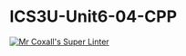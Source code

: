 # ICS3U-Unit6-04-CPP

[![Mr Coxall's Super Linter](https://github.com/marshall-demars/ICS3U-Unit6-04-CPP/workflows/Mr%20Coxall's%20Super%20Linter/badge.svg)](https://github.com/marshall-demars/ICS3U-Unit6-04-CPP/actions/)
